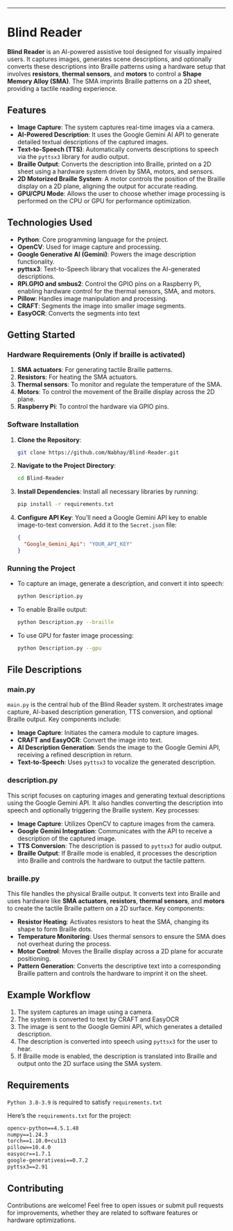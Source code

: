 ---

# Blind Reader

**Blind Reader** is an AI-powered assistive tool designed for visually impaired users. It captures images, generates scene descriptions, and optionally converts these descriptions into Braille patterns using a hardware setup that involves **resistors**, **thermal sensors**, and **motors** to control a **Shape Memory Alloy (SMA)**. The SMA imprints Braille patterns on a 2D sheet, providing a tactile reading experience.

## Features

- **Image Capture**: The system captures real-time images via a camera.
- **AI-Powered Description**: It uses the Google Gemini AI API to generate detailed textual descriptions of the captured images.
- **Text-to-Speech (TTS)**: Automatically converts descriptions to speech via the `pyttsx3` library for audio output.
- **Braille Output**: Converts the description into Braille, printed on a 2D sheet using a hardware system driven by SMA, motors, and sensors.
- **2D Motorized Braille System**: A motor controls the position of the Braille display on a 2D plane, aligning the output for accurate reading.
- **GPU/CPU Mode**: Allows the user to choose whether image processing is performed on the CPU or GPU for performance optimization.

## Technologies Used

- **Python**: Core programming language for the project.
- **OpenCV**: Used for image capture and processing.
- **Google Generative AI (Gemini)**: Powers the image description functionality.
- **pyttsx3**: Text-to-Speech library that vocalizes the AI-generated descriptions.
- **RPi.GPIO and smbus2**: Control the GPIO pins on a Raspberry Pi, enabling hardware control for the thermal sensors, SMA, and motors.
- **Pillow**: Handles image manipulation and processing.
- **CRAFT**: Segments the image into smaller image segments.
- **EasyOCR**: Converts the segments into text

## Getting Started

### Hardware Requirements (Only if braille is activated)

1. **SMA actuators**: For generating tactile Braille patterns.
2. **Resistors**: For heating the SMA actuators.
3. **Thermal sensors**: To monitor and regulate the temperature of the SMA.
4. **Motors**: To control the movement of the Braille display across the 2D plane.
5. **Raspberry Pi**: To control the hardware via GPIO pins.

### Software Installation

1. **Clone the Repository**:
   ```bash
   git clone https://github.com/Nabhay/Blind-Reader.git
   ```
   
2. **Navigate to the Project Directory**:
   ```bash
   cd Blind-Reader
   ```

3. **Install Dependencies**:
   Install all necessary libraries by running:
   ```bash
   pip install -r requirements.txt
   ```

4. **Configure API Key**:
   You’ll need a Google Gemini API key to enable image-to-text conversion. Add it to the `Secret.json` file:
   ```json
   {
     "Google_Gemini_Api": "YOUR_API_KEY"
   }
   ```

### Running the Project

- To capture an image, generate a description, and convert it into speech:
  ```bash
  python Description.py
  ```
  
- To enable Braille output:
  ```bash
  python Description.py --braille
  ```

- To use GPU for faster image processing:
  ```bash
  python Description.py --gpu
  ```

## File Descriptions

### main.py

`main.py` is the central hub of the Blind Reader system. It orchestrates image capture, AI-based description generation, TTS conversion, and optional Braille output. Key components include:

- **Image Capture**: Initiates the camera module to capture images.
- **CRAFT and EasyOCR**: Convert the image into text.
- **AI Description Generation**: Sends the image to the Google Gemini API, receiving a refined description in return.
- **Text-to-Speech**: Uses `pyttsx3` to vocalize the generated description.

### description.py

This script focuses on capturing images and generating textual descriptions using the Google Gemini API. It also handles converting the description into speech and optionally triggering the Braille system. Key processes:

- **Image Capture**: Utilizes OpenCV to capture images from the camera.
- **Google Gemini Integration**: Communicates with the API to receive a description of the captured image.
- **TTS Conversion**: The description is passed to `pyttsx3` for audio output.
- **Braille Output**: If Braille mode is enabled, it processes the description into Braille and controls the hardware to output the tactile pattern.

### braille.py

This file handles the physical Braille output. It converts text into Braille and uses hardware like **SMA actuators**, **resistors**, **thermal sensors**, and **motors** to create the tactile Braille pattern on a 2D surface. Key components:

- **Resistor Heating**: Activates resistors to heat the SMA, changing its shape to form Braille dots.
- **Temperature Monitoring**: Uses thermal sensors to ensure the SMA does not overheat during the process.
- **Motor Control**: Moves the Braille display across a 2D plane for accurate positioning.
- **Pattern Generation**: Converts the descriptive text into a corresponding Braille pattern and controls the hardware to imprint it on the sheet.

## Example Workflow

1. The system captures an image using a camera.
2. The system is converted to text by CRAFT and EasyOCR
3. The image is sent to the Google Gemini API, which generates a detailed description.
4. The description is converted into speech using `pyttsx3` for the user to hear.
5. If Braille mode is enabled, the description is translated into Braille and output onto the 2D surface using the SMA system.

## Requirements

`Python 3.8-3.9` is required to satisfy `requirements.txt`

Here’s the `requirements.txt` for the project:

```txt
opencv-python==4.5.1.48
numpy==1.24.3
torch==1.10.0+cu113
pillow==10.4.0
easyocr==1.7.1
google-generativeai==0.7.2
pyttsx3==2.91
```

## Contributing

Contributions are welcome! Feel free to open issues or submit pull requests for improvements, whether they are related to software features or hardware optimizations.
